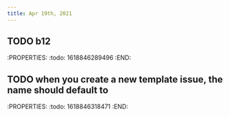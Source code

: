 ```yaml
---
title: Apr 19th, 2021
---
```


## TODO b12
:PROPERTIES:
:todo: 1618846289496
:END:
## TODO when you create a new template issue, the name should default to 
:PROPERTIES:
:todo: 1618846318471
:END:
